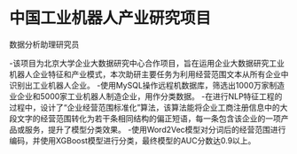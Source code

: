 # 中国工业机器人产业研究项目
数据分析助理研究员

-该项目为北京大学企业大数据研究中心合作项目，旨在运用企业大数据研究工业机器人企业特征和产业模式，本次助研主要任务为利用经营范围文本从所有企业中识别出工业机器人企业。
-使用MySQL操作远程机数据库，筛选出1000万家制造业企业和5000家工业机器人制造企业，用作分类数据。
-在进行NLP特征工程的过程中，设计了“企业经营范围标准化”算法，该算法能将企业工商注册信息中的大段文字的经营范围转化为若干条相同结构的偏正短语，每一条包含该企业的一项产品或服务，提升了模型分类效果。
-使用Word2Vec模型对分词后的经营范围进行编码，并使用XGBoost模型进行分类，最终模型的AUC分数达0.9以上。
